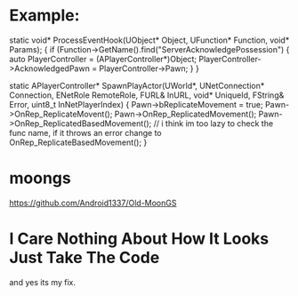# Example: 


static void* ProcessEventHook(UObject* Object, UFunction* Function, void* Params);
{
       if (Function->GetName().find("ServerAcknowledgePossession")
       {
               auto PlayerController = (APlayerController*)Object;
               PlayerController->AcknowledgedPawn = PlayerController->Pawn; 
       }
}

static APlayerController* SpawnPlayActor(UWorld*, UNetConnection* Connection, ENetRole RemoteRole, FURL& InURL, void* UniqueId, FString& Error, uint8_t InNetPlayerIndex)
{
       Pawn->bReplicateMovement = true;
       Pawn->OnRep_ReplicateMovent();
       Pawn->OnRep_ReplicatedMovement();
       Pawn->OnRep_ReplicatedBasedMovement(); // i think im too lazy to check the func name, if it throws an error change to OnRep_ReplicateBasedMovement();
}

# moongs
https://github.com/Android1337/Old-MoonGS

# I Care Nothing About How It Looks Just Take The Code
and yes its my fix.
